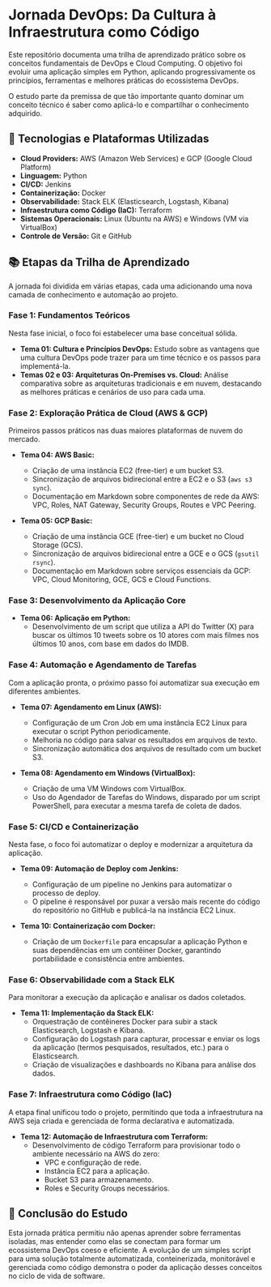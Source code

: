 # Jornada DevOps: Da Cultura à Infraestrutura como Código

Este repositório documenta uma trilha de aprendizado prático sobre os conceitos fundamentais de DevOps e Cloud Computing. O objetivo foi evoluir uma aplicação simples em Python, aplicando progressivamente os princípios, ferramentas e melhores práticas do ecossistema DevOps.

O estudo parte da premissa de que tão importante quanto dominar um conceito técnico é saber como aplicá-lo e compartilhar o conhecimento adquirido.

## 🚀 Tecnologias e Plataformas Utilizadas

* **Cloud Providers:** AWS (Amazon Web Services) e GCP (Google Cloud Platform)
* **Linguagem:** Python
* **CI/CD:** Jenkins
* **Containerização:** Docker
* **Observabilidade:** Stack ELK (Elasticsearch, Logstash, Kibana)
* **Infraestrutura como Código (IaC):** Terraform
* **Sistemas Operacionais:** Linux (Ubuntu na AWS) e Windows (VM via VirtualBox)
* **Controle de Versão:** Git e GitHub

## 📚 Etapas da Trilha de Aprendizado

A jornada foi dividida em várias etapas, cada uma adicionando uma nova camada de conhecimento e automação ao projeto.

### Fase 1: Fundamentos Teóricos

Nesta fase inicial, o foco foi estabelecer uma base conceitual sólida.

* **Tema 01: Cultura e Princípios DevOps:** Estudo sobre as vantagens que uma cultura DevOps pode trazer para um time técnico e os passos para implementá-la.
* **Temas 02 e 03: Arquiteturas On-Premises vs. Cloud:** Análise comparativa sobre as arquiteturas tradicionais e em nuvem, destacando as melhores práticas e cenários de uso para cada uma.

### Fase 2: Exploração Prática de Cloud (AWS & GCP)

Primeiros passos práticos nas duas maiores plataformas de nuvem do mercado.

* **Tema 04: AWS Basic:**
  * Criação de uma instância EC2 (free-tier) e um bucket S3.
  * Sincronização de arquivos bidirecional entre a EC2 e o S3 (`aws s3 sync`).
  * Documentação em Markdown sobre componentes de rede da AWS: VPC, Roles, NAT Gateway, Security Groups, Routes e VPC Peering.

* **Tema 05: GCP Basic:**
  * Criação de uma instância GCE (free-tier) e um bucket no Cloud Storage (GCS).
  * Sincronização de arquivos bidirecional entre a GCE e o GCS (`gsutil rsync`).
  * Documentação em Markdown sobre serviços essenciais da GCP: VPC, Cloud Monitoring, GCE, GCS e Cloud Functions.

### Fase 3: Desenvolvimento da Aplicação Core

* **Tema 06: Aplicação em Python:**
  * Desenvolvimento de um script que utiliza a API do Twitter (X) para buscar os últimos 10 tweets sobre os 10 atores com mais filmes nos últimos 10 anos, com base em dados do IMDB.

### Fase 4: Automação e Agendamento de Tarefas

Com a aplicação pronta, o próximo passo foi automatizar sua execução em diferentes ambientes.

* **Tema 07: Agendamento em Linux (AWS):**
  * Configuração de um Cron Job em uma instância EC2 Linux para executar o script Python periodicamente.
  * Melhoria no código para salvar os resultados em arquivos de texto.
  * Sincronização automática dos arquivos de resultado com um bucket S3.

* **Tema 08: Agendamento em Windows (VirtualBox):**
  * Criação de uma VM Windows com VirtualBox.
  * Uso do Agendador de Tarefas do Windows, disparado por um script PowerShell, para executar a mesma tarefa de coleta de dados.

### Fase 5: CI/CD e Containerização

Nesta fase, o foco foi automatizar o deploy e modernizar a arquitetura da aplicação.

* **Tema 09: Automação de Deploy com Jenkins:**
  * Configuração de um pipeline no Jenkins para automatizar o processo de deploy.
  * O pipeline é responsável por puxar a versão mais recente do código do repositório no GitHub e publicá-la na instância EC2 Linux.

* **Tema 10: Containerização com Docker:**
  * Criação de um `Dockerfile` para encapsular a aplicação Python e suas dependências em um contêiner Docker, garantindo portabilidade e consistência entre ambientes.

### Fase 6: Observabilidade com a Stack ELK

Para monitorar a execução da aplicação e analisar os dados coletados.

* **Tema 11: Implementação da Stack ELK:**
  * Orquestração de contêineres Docker para subir a stack Elasticsearch, Logstash e Kibana.
  * Configuração do Logstash para capturar, processar e enviar os logs da aplicação (termos pesquisados, resultados, etc.) para o Elasticsearch.
  * Criação de visualizações e dashboards no Kibana para análise dos dados.

### Fase 7: Infraestrutura como Código (IaC)

A etapa final unificou todo o projeto, permitindo que toda a infraestrutura na AWS seja criada e gerenciada de forma declarativa e automatizada.

* **Tema 12: Automação de Infraestrutura com Terraform:**
  * Desenvolvimento de código Terraform para provisionar todo o ambiente necessário na AWS do zero:
    * VPC e configuração de rede.
    * Instância EC2 para a aplicação.
    * Bucket S3 para armazenamento.
    * Roles e Security Groups necessários.

## 🎯 Conclusão do Estudo

Esta jornada prática permitiu não apenas aprender sobre ferramentas isoladas, mas entender como elas se conectam para formar um ecossistema DevOps coeso e eficiente. A evolução de um simples script para uma solução totalmente automatizada, conteinerizada, monitorável e gerenciada como código demonstra o poder da aplicação desses conceitos no ciclo de vida de software.

